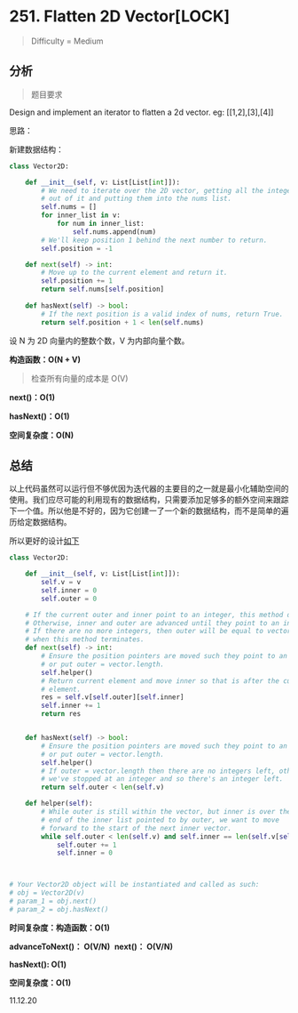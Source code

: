 # 251. Flatten 2D Vector[LOCK]
> Difficulty = Medium

## 分析

> 题目要求
> 
> 
Design and implement an iterator to flatten a 2d vector. eg: [[1,2],[3],[4]]

思路：

新建数据结构：

```python
class Vector2D:

    def __init__(self, v: List[List[int]]):
        # We need to iterate over the 2D vector, getting all the integers
        # out of it and putting them into the nums list.
        self.nums = []
        for inner_list in v:
            for num in inner_list:
                self.nums.append(num)
        # We'll keep position 1 behind the next number to return.
        self.position = -1

    def next(self) -> int:
        # Move up to the current element and return it.
        self.position += 1
        return self.nums[self.position]
        
    def hasNext(self) -> bool:
        # If the next position is a valid index of nums, return True.
        return self.position + 1 < len(self.nums)
```

设 N 为 2D 向量内的整数个数，V 为内部向量个数。

**构造函数：O(N + V)**

> 检查所有向量的成本是 O(V)

**next()：O(1)**

**hasNext()：O(1)**

**空间复杂度：O(N)**


## 总结

以上代码虽然可以运行但不够优因为迭代器的主要目的之一就是最小化辅助空间的使用。我们应尽可能的利用现有的数据结构，只需要添加足够多的额外空间来跟踪下一个值。所以他是不好的，因为它创建一了一个新的数据结构，而不是简单的遍历给定数据结构。

所以更好的设计[如下](https://leetcode-cn.com/problems/flatten-2d-vector/solution/zhan-kai-er-wei-xiang-liang-by-leetcode/)

```python
class Vector2D:

    def __init__(self, v: List[List[int]]):
        self.v = v
        self.inner = 0
        self.outer = 0

    # If the current outer and inner point to an integer, this method does nothing.
    # Otherwise, inner and outer are advanced until they point to an integer.
    # If there are no more integers, then outer will be equal to vector.length
    # when this method terminates.
    def next(self) -> int:
        # Ensure the position pointers are moved such they point to an integer,
        # or put outer = vector.length.
        self.helper()
        # Return current element and move inner so that is after the current
        # element.
        res = self.v[self.outer][self.inner]
        self.inner += 1
        return res


    def hasNext(self) -> bool:
        # Ensure the position pointers are moved such they point to an integer,
        # or put outer = vector.length.
        self.helper()
        # If outer = vector.length then there are no integers left, otherwise
        # we've stopped at an integer and so there's an integer left.
        return self.outer < len(self.v)

    def helper(self):
        # While outer is still within the vector, but inner is over the 
        # end of the inner list pointed to by outer, we want to move
        # forward to the start of the next inner vector.
        while self.outer < len(self.v) and self.inner == len(self.v[self.outer]):
            self.outer += 1
            self.inner = 0



# Your Vector2D object will be instantiated and called as such:
# obj = Vector2D(v)
# param_1 = obj.next()
# param_2 = obj.hasNext()
```


**时间复杂度：构造函数：O(1)**

**advanceToNext()： O(V/N)**
​
**next()： O(V/N)**

**hasNext(): O(1)**

**空间复杂度：O(1)**

11.12.20